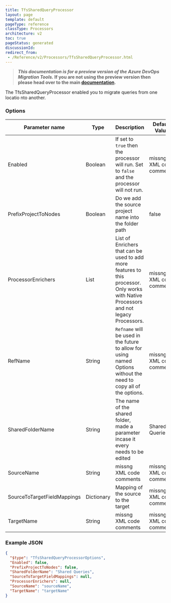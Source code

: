 ```yaml
---
title: TfsSharedQueryProcessor
layout: page
template: default
pageType: reference
classType: Processors
architecture: v2
toc: true
pageStatus: generated
discussionId: 
redirect_from: 
 - /Reference/v2/Processors/TfsSharedQueryProcessor.html
---
```



>**_This documentation is for a preview version of the Azure DevOps Migration Tools._ If you are not using the preview version then please head over to the main [documentation](https://nkdagility.com/docs/azure-devops-migration-tools).**

The TfsSharedQueryProcessor enabled you to migrate queries from one locatio nto another.

### Options

| Parameter name         | Type    | Description                              | Default Value                            |
|------------------------|---------|------------------------------------------|------------------------------------------|
| Enabled | Boolean | If set to `true` then the processor will run. Set to `false` and the processor will not run. | missng XML code comments |
| PrefixProjectToNodes | Boolean | Do we add the source project name into the folder path | false |
| ProcessorEnrichers | List | List of Enrichers that can be used to add more features to this processor. Only works with Native Processors and not legacy Processors. | missng XML code comments |
| RefName | String | `Refname` will be used in the future to allow for using named Options without the need to copy all of the options. | missng XML code comments |
| SharedFolderName | String | The name of the shared folder, made a parameter incase it every needs to be edited | Shared Queries |
| SourceName | String | missng XML code comments | missng XML code comments |
| SourceToTargetFieldMappings | Dictionary | Mapping of the source to the target | missng XML code comments |
| TargetName | String | missng XML code comments | missng XML code comments |


### Example JSON

```JSON
{
  "$type": "TfsSharedQueryProcessorOptions",
  "Enabled": false,
  "PrefixProjectToNodes": false,
  "SharedFolderName": "Shared Queries",
  "SourceToTargetFieldMappings": null,
  "ProcessorEnrichers": null,
  "SourceName": "sourceName",
  "TargetName": "targetName"
}
```